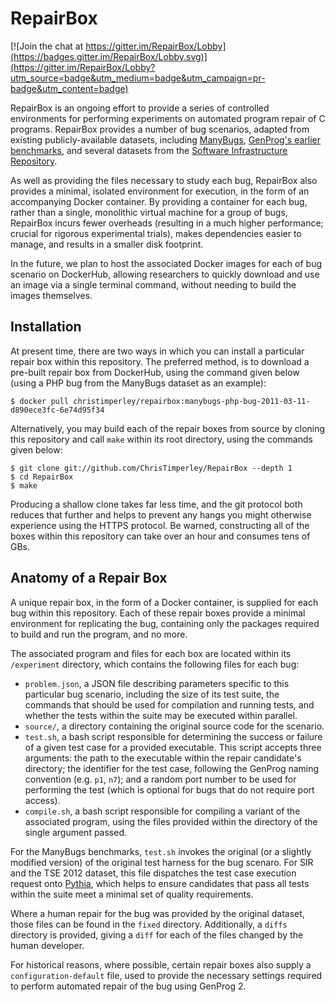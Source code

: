 # RepairBox

[![Join the chat at https://gitter.im/RepairBox/Lobby](https://badges.gitter.im/RepairBox/Lobby.svg)](https://gitter.im/RepairBox/Lobby?utm_source=badge&utm_medium=badge&utm_campaign=pr-badge&utm_content=badge)

RepairBox is an ongoing effort to provide a series of controlled environments
for performing experiments on automated program repair of C programs. RepairBox
provides a number of bug scenarios, adapted from existing publicly-available
datasets, including [ManyBugs](http://repairbenchmarks.cs.umass.edu/),
[GenProg's earlier benchmarks](http://dijkstra.cs.virginia.edu/genprog/), and
several datasets from the
[Software Infrastructure Repository](http://sir.unl.edu/).

As well as providing the files necessary to study each bug,
RepairBox also provides a minimal, isolated environment for execution, in the
form of an accompanying Docker container. By providing a container for
each bug, rather than a single, monolithic virtual machine for a group of bugs,
RepairBox incurs fewer overheads (resulting in a much higher performance; crucial
for rigorous experimental trials), makes dependencies easier to manage, and
results in a smaller disk footprint.

In the future, we plan to host the associated Docker images for each of bug
scenario on DockerHub, allowing researchers to quickly download and use an
image via a single terminal command, without needing to build the images
themselves.

## Installation

At present time, there are two ways in which you can install a particular repair
box within this repository. The preferred method, is to download a pre-built
repair box from DockerHub, using the command given below (using a PHP bug from
the ManyBugs dataset as an example):

```
$ docker pull christimperley/repairbox:manybugs-php-bug-2011-03-11-d890ece3fc-6e74d95f34
```

Alternatively, you may build each of the repair boxes from source by cloning
this repository and call `make` within its root directory, using the commands
given below:

```
$ git clone git://github.com/ChrisTimperley/RepairBox --depth 1
$ cd RepairBox
$ make
```

Producing a shallow clone takes far less time, and the git protocol both
reduces that further and helps to prevent any hangs you might otherwise
experience using the HTTPS protocol. Be warned, constructing all of the boxes
within this repository can take over an hour and consumes tens of GBs.

## Anatomy of a Repair Box

A unique repair box, in the form of a Docker container, is supplied for each bug
within this repository. Each of these repair boxes provide a minimal environment
for replicating the bug, containing only the packages required to build and run
the program, and no more.

The associated program and files for each box are located within its `/experiment`
directory, which contains the following files for each bug:

* `problem.json`, a JSON file describing parameters specific to this particular
  bug scenario, including the size of its test suite, the commands that should
  be used for compilation and running tests, and whether the tests within the
  suite may be executed within parallel.
* `source/`, a directory containing the original source code for the scenario.
* `test.sh`, a bash script responsible for determining the success or failure
  of a given test case for a provided executable. This script accepts three
  arguments: the path to the executable within the repair candidate's
  directory; the identifier for the test case, following the GenProg naming
  convention (e.g. `p1`, `n7`); and a random port number to be used for
  performing the test (which is optional for bugs that do not require port
  access).
* `compile.sh`, a bash script responsible for compiling a variant of the
  associated program, using the files provided within the directory of the
  single argument passed.

For the ManyBugs benchmarks, `test.sh` invokes the original (or a slightly
modified version) of the original test harness for the bug scenaro. For
SIR and the TSE 2012 dataset, this file dispatches the test case execution
request onto [Pythia](https://github.com/ChrisTimperley/Pythia), which helps
to ensure candidates that pass all tests within the suite meet a minimal set
of quality requirements.

Where a human repair for the bug was provided by the original dataset, those
files can be found in the `fixed` directory. Additionally, a `diffs` directory
is provided, giving a `diff` for each of the files changed by the human
developer.

For historical reasons, where possible, certain repair boxes also supply a
`configuration-default` file, used to provide the necessary settings required
to perform automated repair of the bug using GenProg 2.

